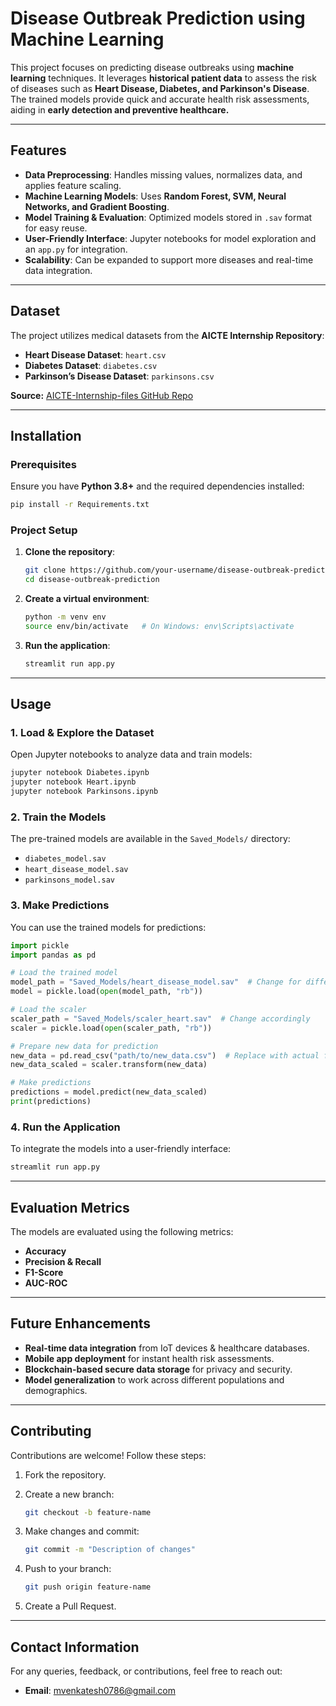 # **Disease Outbreak Prediction using Machine Learning**

This project focuses on predicting disease outbreaks using **machine learning** techniques. It leverages **historical patient data** to assess the risk of diseases such as **Heart Disease, Diabetes, and Parkinson's Disease**. The trained models provide quick and accurate health risk assessments, aiding in **early detection and preventive healthcare.**

---

## **Features**

- **Data Preprocessing**: Handles missing values, normalizes data, and applies feature scaling.
- **Machine Learning Models**: Uses **Random Forest, SVM, Neural Networks, and Gradient Boosting**.
- **Model Training & Evaluation**: Optimized models stored in `.sav` format for easy reuse.
- **User-Friendly Interface**: Jupyter notebooks for model exploration and an `app.py` for integration.
- **Scalability**: Can be expanded to support more diseases and real-time data integration.

---

## **Dataset**

The project utilizes medical datasets from the **AICTE Internship Repository**:

- **Heart Disease Dataset**: `heart.csv`
- **Diabetes Dataset**: `diabetes.csv`
- **Parkinson’s Disease Dataset**: `parkinsons.csv`

**Source:** [AICTE-Internship-files GitHub Repo](https://github.com/JayRathod341997/AICTE-Internship-files.git)

---

## **Installation**

### **Prerequisites**

Ensure you have **Python 3.8+** and the required dependencies installed:

```bash
pip install -r Requirements.txt
```

### **Project Setup**

1. **Clone the repository**:

   ```bash
   git clone https://github.com/your-username/disease-outbreak-prediction.git
   cd disease-outbreak-prediction
   ```

2. **Create a virtual environment**:

   ```bash
   python -m venv env
   source env/bin/activate   # On Windows: env\Scripts\activate
   ```

3. **Run the application**:

   ```bash
   streamlit run app.py

   ```

---

## **Usage**

### **1. Load & Explore the Dataset**

Open Jupyter notebooks to analyze data and train models:

```bash
jupyter notebook Diabetes.ipynb
jupyter notebook Heart.ipynb
jupyter notebook Parkinsons.ipynb
```

### **2. Train the Models**

The pre-trained models are available in the `Saved_Models/` directory:

- `diabetes_model.sav`
- `heart_disease_model.sav`
- `parkinsons_model.sav`

### **3. Make Predictions**

You can use the trained models for predictions:

```python
import pickle
import pandas as pd

# Load the trained model
model_path = "Saved_Models/heart_disease_model.sav"  # Change for different diseases
model = pickle.load(open(model_path, "rb"))

# Load the scaler
scaler_path = "Saved_Models/scaler_heart.sav"  # Change accordingly
scaler = pickle.load(open(scaler_path, "rb"))

# Prepare new data for prediction
new_data = pd.read_csv("path/to/new_data.csv")  # Replace with actual file
new_data_scaled = scaler.transform(new_data)

# Make predictions
predictions = model.predict(new_data_scaled)
print(predictions)
```

### **4. Run the Application**

To integrate the models into a user-friendly interface:

```bash
streamlit run app.py

```

---

## **Evaluation Metrics**

The models are evaluated using the following metrics:

- **Accuracy**
- **Precision & Recall**
- **F1-Score**
- **AUC-ROC**

---

## **Future Enhancements**

- **Real-time data integration** from IoT devices & healthcare databases.
- **Mobile app deployment** for instant health risk assessments.
- **Blockchain-based secure data storage** for privacy and security.
- **Model generalization** to work across different populations and demographics.

---

## **Contributing**

Contributions are welcome! Follow these steps:

1. Fork the repository.
2. Create a new branch:

   ```bash
   git checkout -b feature-name
   ```

3. Make changes and commit:

   ```bash
   git commit -m "Description of changes"
   ```

4. Push to your branch:

   ```bash
   git push origin feature-name
   ```

5. Create a Pull Request.

---

## **Contact Information**

For any queries, feedback, or contributions, feel free to reach out:

- **Email**: <mvenkatesh0786@gmail.com>
